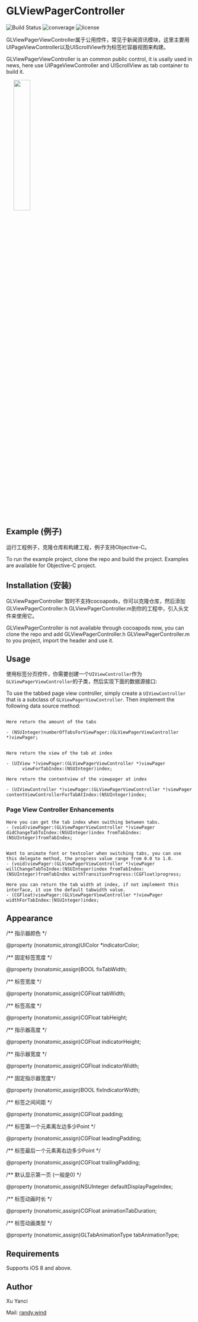 # GLViewPagerController
![Build Status](https://travis-ci.org/msaps/MSSTabbedPageViewController.svg?branch=develop)
![converage](	https://img.shields.io/sonar/http/sonar.qatools.ru/ru.yandex.qatools.allure:allure-core/coverage.svg)
![license](https://img.shields.io/github/license/mashape/apistatus.svg)

GLViewPagerViewController属于公用控件，常见于新闻资讯模块，这里主要用UIPageViewController以及UIScrollView作为标签栏容器视图来构建。

GLViewPagerViewController is an common public control, it is usally used in news, here use UIPageViewController and UIScrollView as tab container to build it.

<div style="width:100%;">
<img src="https://github.com/XuYanci/GLViewPagerController/blob/master/readme~resource/present_viewpager.gif" align="center" height="30%" width="30%" style="margin-left:20px;">
</div>

<p><p>

## Example (例子)
运行工程例子，克隆仓库和构建工程，例子支持Objective-C。

To run the example project, clone the repo and build the project. Examples are available for Objective-C project.

<p><p>

## Installation (安装)

GLViewPagerController 暂时不支持cocoapods，你可以克隆仓库，然后添加GLViewPagerController.h GLViewPagerController.m到你的工程中，引入头文件来使用它。

GLViewPagerController is not available through cocoapods now, you can clone the repo and add GLViewPagerController.h GLViewPagerController.m to you project, import the header and use it.

<p><p>

## Usage

使用标签分页控件，你需要创建一个`UIViewController`作为`GLViewPagerViewController`的子类，然后实现下面的数据源接口:

To use the tabbed page view controller, simply create a `UIViewController` that is a subclass of `GLViewPagerViewController`. Then implement the following data source method:

```

Here return the amount of the tabs 

- (NSUInteger)numberOfTabsForViewPager:(GLViewPagerViewController *)viewPager;


Here return the view of the tab at index

- (UIView *)viewPager:(GLViewPagerViewController *)viewPager
      viewForTabIndex:(NSUInteger)index;

Here return the contentview of the viewpager at index

- (UIViewController *)viewPager:(GLViewPagerViewController *)viewPager
contentViewControllerForTabAtIndex:(NSUInteger)index;
```

<p><p>

### Page View Controller Enhancements
```
Here you can get the tab index when swithing between tabs.
- (void)viewPager:(GLViewPagerViewController *)viewPager didChangeTabToIndex:(NSUInteger)index fromTabIndex:(NSUInteger)fromTabIndex;


Want to animate font or textcolor when switching tabs, you can use this delegate method, the progress value range from 0.0 to 1.0.
- (void)viewPager:(GLViewPagerViewController *)viewPager willChangeTabToIndex:(NSUInteger)index fromTabIndex:(NSUInteger)fromTabIndex withTransitionProgress:(CGFloat)progress;

Here you can return the tab width at index, if not implement this interface, it use the default tabwidth value.
- (CGFloat)viewPager:(GLViewPagerViewController *)viewPager widthForTabIndex:(NSUInteger)index;
```

<p><p>

## Appearance

/** 指示器颜色 */

@property (nonatomic,strong)UIColor *indicatorColor;

/** 固定标签宽度 */

@property (nonatomic,assign)BOOL fixTabWidth;

/** 标签宽度 */

@property (nonatomic,assign)CGFloat tabWidth;

/** 标签高度 */

@property (nonatomic,assign)CGFloat tabHeight;

/** 指示器高度 */

@property (nonatomic,assign)CGFloat indicatorHeight;

/** 指示器宽度 */

@property (nonatomic,assign)CGFloat indicatorWidth;

/** 固定指示器宽度*/

@property (nonatomic,assign)BOOL fixIndicatorWidth;

/** 标签之间间距 */

@property (nonatomic,assign)CGFloat padding;

/** 标签第一个元素离左边多少Point */

@property (nonatomic,assign)CGFloat leadingPadding;

/** 标签最后一个元素离右边多少Point */

@property (nonatomic,assign)CGFloat trailingPadding;

/** 默认显示第一页 (一般是0) */

@property (nonatomic,assign)NSUInteger defaultDisplayPageIndex;

/** 标签动画时长 */

@property (nonatomic,assign)CGFloat animationTabDuration;

/** 标签动画类型 */

@property (nonatomic,assign)GLTabAnimationType tabAnimationType;

<p><p>

## Requirements
Supports iOS 8 and above.

<p><p>

## Author
Xu Yanci

Mail: [randy.wind](mailto:grandy.wind@gmail.com)
